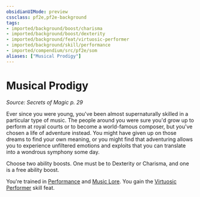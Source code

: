 ```yaml
---
obsidianUIMode: preview
cssclass: pf2e,pf2e-background
tags:
- imported/background/boost/charisma
- imported/background/boost/dexterity
- imported/background/feat/virtuosic-performer
- imported/background/skill/performance
- imported/compendium/src/pf2e/som
aliases: ["Musical Prodigy"]
---
```

# Musical Prodigy
*Source: Secrets of Magic p. 29*  

Ever since you were young, you've been almost supernaturally skilled in a particular type of music. The people around you were sure you'd grow up to perform at royal courts or to become a world-famous composer, but you've chosen a life of adventure instead. You might have given up on those dreams to find your own meaning, or you might find that adventuring allows you to experience unfiltered emotions and exploits that you can translate into a wondrous symphony some day.

Choose two ability boosts. One must be to Dexterity or Charisma, and one is a free ability boost.

You're trained in [Performance](../../skills.md#Performance) and [Music Lore](../../skills.md#Lore). You gain the [Virtuosic Performer](../../feats/virtuosic-performer.md) skill feat.